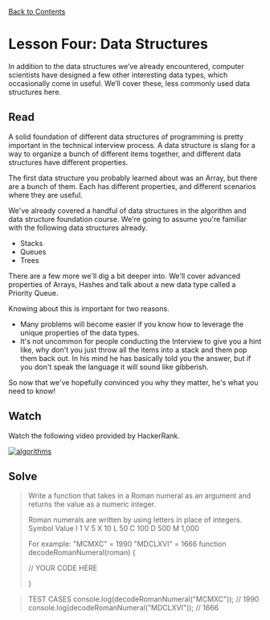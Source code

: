 [Back to Contents](https://github.com/coding-boot-camp/cs-technical-curriculum/tree/master/async-content)

# Lesson Four: Data Structures

In addition to the data structures we’ve already encountered, computer scientists have designed a few other interesting data types, which occasionally come in useful. We’ll cover these, less commonly used data structures here.

## Read

A solid foundation of different data structures of programming is pretty important in the technical interview process. A data structure is slang for a way to organize a bunch of different items together, and different data structures have different properties.

The first data structure you probably learned about was an Array, but there are a bunch of them. Each has different properties, and different scenarios where they are useful.

We've already covered a handful of data structures in the algorithm and data structure foundation course. We're going to assume you're familiar with the following data structures already.

-   Stacks
-   Queues
-   Trees

There are a few more we'll dig a bit deeper into. We'll cover advanced properties of Arrays, Hashes and talk about a new data type called a Priority Queue.

Knowing about this is important for two reasons.

- Many problems will become easier if you know how to leverage the unique properties of the data types.
- It's not uncommon for people conducting the Interview to give you a hint like, why don't you just throw all the items into a stack and them pop them back out. In his mind he has basically told you the answer, but if you don't speak the language it will sound like gibberish.

So now that we've hopefully convinced you why they matter, he's what you need to know!

## Watch

Watch the following video provided by HackerRank.

[![algorithms](http://img.youtube.com/vi/84UYVCluClQ/0.jpg)](https://youtu.be/84UYVCluClQ  "sorting algorithms")

## Solve

 
> Write a function that takes in a Roman numeral as an argument and returns the value as a numeric integer. 
>
> Roman numerals are written by using letters in place of integers.
> Symbol    Value
> I          1
> V          5
> X          10
> L          50
> C          100
> D          500
> M          1,000
>
> For example:
> "MCMXC" = 1990
> "MDCLXVI" = 1666
> function decodeRomanNumeral(roman) {
> 
>    // YOUR CODE HERE
> 
> }

> TEST CASES
> console.log(decodeRomanNumeral("MCMXC")); // 1990
> console.log(decodeRomanNumeral("MDCLXVI")); // 1666
